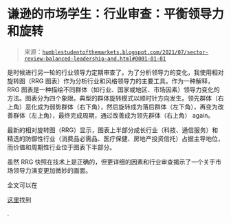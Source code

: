 <!--yml

类别：未分类

日期：2024-05-18 01:56:58

-->

# 谦逊的市场学生：行业审查：平衡领导力和旋转

> 来源：[`humblestudentofthemarkets.blogspot.com/2021/07/sector-review-balanced-leadership-and.html#0001-01-01`](https://humblestudentofthemarkets.blogspot.com/2021/07/sector-review-balanced-leadership-and.html#0001-01-01)

是时候进行另一轮的行业领导力定期审查了。为了分析领导力的变化，我使用相对旋转图（RRG 图表）作为分析行业和风格领导力的主要工具。作为一种解释，RRG 图表是一种描绘不同群体（如行业、国家或地区、市场因素）领导力变化的方法。图表分为四个象限。典型的群体旋转模式以顺时针方向发生。领先群体（右上角）恶化成为弱势群体（右下角），然后旋转成为落后群体（左下角），再变为改善群体（左上角），最终完成周期，通过改善成为领先群体（右上角） again。

最新的相对旋转图（RRG）显示，图表上半部分成长行业（科技、通信服务）和精选的防御性行业（消费品必需品、医疗保健、房地产投资信托）占据主导地位，而价值和周期性行业位于图表下半部分。

虽然 RRG 快照在技术上是正确的，但更详细的因素和行业审查揭示了一个关于市场领导力演变更加微妙的画面。

全文可以在

[这里](https://humblestudentofthemarkets.com/2021/07/03/how-to-navigate-the-mid-cycle-expansion/)找到

.

